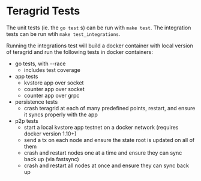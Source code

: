 # Teragrid Tests

The unit tests (ie. the `go test` s) can be run with `make test`.
The integration tests can be run wtih `make test_integrations`.

Running the integrations test will build a docker container with local version of teragrid
and run the following tests in docker containers:

- go tests, with --race
	- includes test coverage
- app tests
	- kvstore app over socket
	- counter app over socket
	- counter app over grpc
- persistence tests
	- crash teragrid at each of many predefined points, restart, and ensure it syncs properly with the app
- p2p tests
	- start a local kvstore app testnet on a docker network (requires docker version 1.10+)
	- send a tx on each node and ensure the state root is updated on all of them
	- crash and restart nodes one at a time and ensure they can sync back up (via fastsync)
	- crash and restart all nodes at once and ensure they can sync back up
